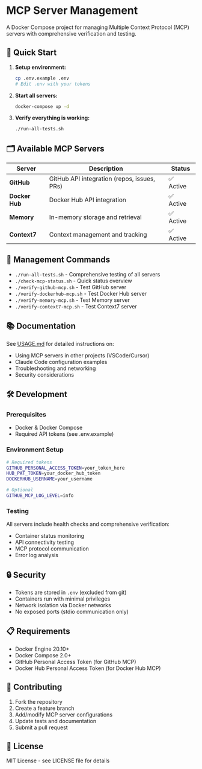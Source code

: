 # MCP Server Management

A Docker Compose project for managing Multiple Context Protocol (MCP) servers with comprehensive verification and testing.

## 🚀 Quick Start

1. **Setup environment:**
   ```bash
   cp .env.example .env
   # Edit .env with your tokens
   ```

2. **Start all servers:**
   ```bash
   docker-compose up -d
   ```

3. **Verify everything is working:**
   ```bash
   ./run-all-tests.sh
   ```

## 🗂️ Available MCP Servers

| Server | Description | Status |
|--------|-------------|--------|
| **GitHub** | GitHub API integration (repos, issues, PRs) | ✅ Active |
| **Docker Hub** | Docker Hub API integration | ✅ Active |
| **Memory** | In-memory storage and retrieval | ✅ Active |
| **Context7** | Context management and tracking | ✅ Active |

## 🔧 Management Commands

- `./run-all-tests.sh` - Comprehensive testing of all servers
- `./check-mcp-status.sh` - Quick status overview
- `./verify-github-mcp.sh` - Test GitHub server
- `./verify-dockerhub-mcp.sh` - Test Docker Hub server
- `./verify-memory-mcp.sh` - Test Memory server
- `./verify-context7-mcp.sh` - Test Context7 server

## 📚 Documentation

See [USAGE.md](USAGE.md) for detailed instructions on:
- Using MCP servers in other projects (VSCode/Cursor)
- Claude Code configuration examples
- Troubleshooting and networking
- Security considerations

## 🛠️ Development

### Prerequisites
- Docker & Docker Compose
- Required API tokens (see .env.example)

### Environment Setup
```bash
# Required tokens
GITHUB_PERSONAL_ACCESS_TOKEN=your_token_here
HUB_PAT_TOKEN=your_docker_hub_token
DOCKERHUB_USERNAME=your_username

# Optional
GITHUB_MCP_LOG_LEVEL=info
```

### Testing
All servers include health checks and comprehensive verification:
- Container status monitoring
- API connectivity testing
- MCP protocol communication
- Error log analysis

## 🔒 Security

- Tokens are stored in `.env` (excluded from git)
- Containers run with minimal privileges
- Network isolation via Docker networks
- No exposed ports (stdio communication only)

## 📋 Requirements

- Docker Engine 20.10+
- Docker Compose 2.0+
- GitHub Personal Access Token (for GitHub MCP)
- Docker Hub Personal Access Token (for Docker Hub MCP)

## 🤝 Contributing

1. Fork the repository
2. Create a feature branch
3. Add/modify MCP server configurations
4. Update tests and documentation
5. Submit a pull request

## 📄 License

MIT License - see LICENSE file for details